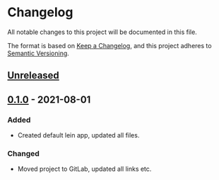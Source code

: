 # Changelog
All notable changes to this project will be documented in this file.

The format is based on [Keep a Changelog](https://keepachangelog.com/en/1.0.0/),
and this project adheres to [Semantic Versioning](https://semver.org/spec/v2.0.0.html).


## [Unreleased]

## [0.1.0] - 2021-08-01
### Added
- Created default lein app, updated all files.

### Changed
- Moved project to GitLab, updated all links etc.

[Unreleased]: https://gitlab.com/qanazoga/carlisle/-/compare/v0.1.0...main
[0.1.0]: https://gitlab.com/qanazoga/carlisle/releases/tag/v0.1.0
